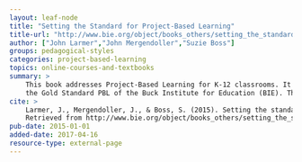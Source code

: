 ```yaml
---
layout: leaf-node
title: "Setting the Standard for Project-Based Learning"
title-url: "http://www.bie.org/object/books_others/setting_the_standard_for_project_based_learning"
author: ["John Larmer","John Mergendoller","Suzie Boss"]
groups: pedagogical-styles
categories: project-based-learning
topics: online-courses-and-textbooks
summary: >
    This book addresses Project-Based Learning for K-12 classrooms. It specificially addresses
    the Gold Standard PBL of the Buck Institute for Education (BIE). The book is for sale at this site.
cite: >
    Larmer, J., Mergendoller, J., & Boss, S. (2015). Setting the standard for project-based learning. ACSD.
    Retrieved from http://www.bie.org/object/books_others/setting_the_standard_for_project_based_learning
pub-date: 2015-01-01
added-date: 2017-04-16
resource-type: external-page
---
```

